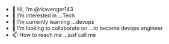 - 👋 Hi, I’m @rkavenger143
- 👀 I’m interested in ...Tech
- 🌱 I’m currently learning ...devops
- 💞️ I’m looking to collaborate on ...to became devops engineer
- 📫 How to reach me ...just call me 

<!---
rkavenger143/rkavenger143 is a ✨ special ✨ repository because its `README.md` (this file) appears on your GitHub profile.
You can click the Preview link to take a look at your changes.
--->
